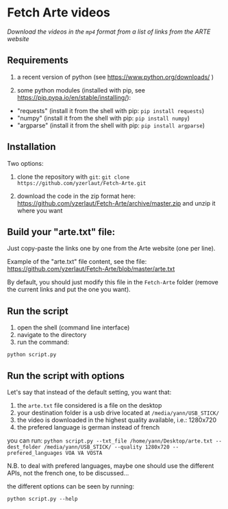 # Fetch Arte videos

*Download the videos in the `mp4` format from a list of links from the ARTE website*

## Requirements

1. a recent version of python (see https://www.python.org/downloads/ )

2. some python modules (installed with pip, see https://pip.pypa.io/en/stable/installing/):
- "requests" (install it from the shell with pip: `pip install requests`)
- "numpy" (install it from the shell with pip: `pip install numpy`)
- "argparse" (install it from the shell with pip: `pip install argparse`)

## Installation

Two options:

1. clone the repository with `git`: `git clone https://github.com/yzerlaut/Fetch-Arte.git`

2. download the code in the zip format here:
https://github.com/yzerlaut/Fetch-Arte/archive/master.zip
and unzip it where you want

## Build your "arte.txt" file:

Just copy-paste the links one by one from the Arte website (one per line).

Example of the "arte.txt" file content, see the file: https://github.com/yzerlaut/Fetch-Arte/blob/master/arte.txt

By default, you should just modify this file in the `Fetch-Arte` folder (remove the current links and put the one you want).

## Run the script

1. open the shell (command line interface)
2. navigate to the directory 
3. run the command:

`python script.py `

## Run the script with options

Let's say that instead of the default setting, you want that:
1. the `arte.txt` file considered is a file on the desktop
2. your destination folder is a usb drive located at `/media/yann/USB_STICK/`
3. the video is downloaded in the highest quality available, i.e.: 1280x720
4. the prefered language is german instead of french

you can run:
`python script.py --txt_file /home/yann/Desktop/arte.txt --dest_folder /media/yann/USB_STICK/ --quality 1280x720 --prefered_languages VOA VA VOSTA`

N.B. to deal with prefered languages, maybe one should use the different APIs, not the french one, to be discussed...

the different options can be seen by running:

`python script.py --help`

